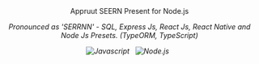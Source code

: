 <div align="center">
Appruut SEERN Present for Node.js
<p>
<i>
    Pronounced as 'SERRNN' - SQL, Express Js, React Js, React Native and Node Js Presets. (TypeORM, TypeScript)
<i>
</p>
</div>
<p align="center">
 <img src="https://img.shields.io/badge/JavaScript-F7DF1E?style=for-the-badge&logo=JavaScript&logoColor=black" alt="Javascript" />&nbsp;&nbsp;
  <img src="https://img.shields.io/badge/Node.js-339933?style=for-the-badge&logo=Node.js&logoColor=white" alt="Node.js" />&nbsp;&nbsp;
</p>
